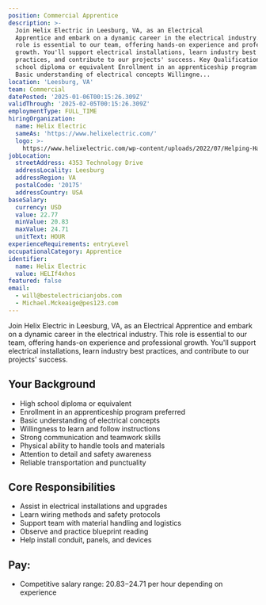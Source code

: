 ```yaml
---
position: Commercial Apprentice
description: >-
  Join Helix Electric in Leesburg, VA, as an Electrical
  Apprentice and embark on a dynamic career in the electrical industry. This
  role is essential to our team, offering hands-on experience and professional
  growth. You'll support electrical installations, learn industry best
  practices, and contribute to our projects' success. Key Qualifications High
  school diploma or equivalent Enrollment in an apprenticeship program preferred
  Basic understanding of electrical concepts Willingne...
location: 'Leesburg, VA'
team: Commercial
datePosted: '2025-01-06T00:15:26.309Z'
validThrough: '2025-02-05T00:15:26.309Z'
employmentType: FULL_TIME
hiringOrganization:
  name: Helix Electric
  sameAs: 'https://www.helixelectric.com/'
  logo: >-
    https://www.helixelectric.com/wp-content/uploads/2022/07/Helping-Hands-Logo_Blue-e1656694113799.jpg
jobLocation:
  streetAddress: 4353 Technology Drive
  addressLocality: Leesburg
  addressRegion: VA
  postalCode: '20175'
  addressCountry: USA
baseSalary:
  currency: USD
  value: 22.77
  minValue: 20.83
  maxValue: 24.71
  unitText: HOUR
experienceRequirements: entryLevel
occupationalCategory: Apprentice
identifier:
  name: Helix Electric
  value: HELIf4xhos
featured: false
email:
  - will@bestelectricianjobs.com
  - Michael.Mckeaige@pes123.com
---
```




Join Helix Electric in Leesburg, VA, as an Electrical Apprentice and embark on a dynamic career in the electrical industry. This role is essential to our team, offering hands-on experience and professional growth. You'll support electrical installations, learn industry best practices, and contribute to our projects' success.

## Your Background

- High school diploma or equivalent
- Enrollment in an apprenticeship program preferred
- Basic understanding of electrical concepts
- Willingness to learn and follow instructions
- Strong communication and teamwork skills
- Physical ability to handle tools and materials
- Attention to detail and safety awareness
- Reliable transportation and punctuality

## Core Responsibilities

- Assist in electrical installations and upgrades
- Learn wiring methods and safety protocols
- Support team with material handling and logistics
- Observe and practice blueprint reading
- Help install conduit, panels, and devices



## Pay:

- Competitive salary range: $20.83-$24.71 per hour depending on experience
